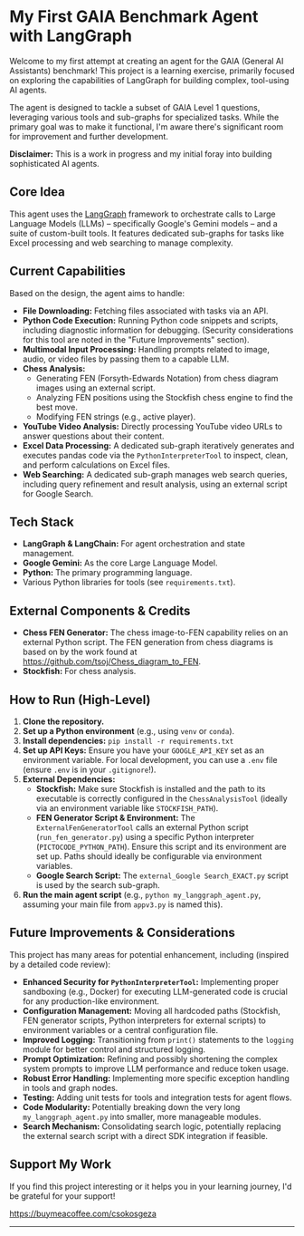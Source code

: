 # My First GAIA Benchmark Agent with LangGraph

Welcome to my first attempt at creating an agent for the GAIA (General AI Assistants) benchmark! This project is a learning exercise, primarily focused on exploring the capabilities of LangGraph for building complex, tool-using AI agents.

The agent is designed to tackle a subset of GAIA Level 1 questions, leveraging various tools and sub-graphs for specialized tasks. While the primary goal was to make it functional, I'm aware there's significant room for improvement and further development.

**Disclaimer:** This is a work in progress and my initial foray into building sophisticated AI agents.

## Core Idea

This agent uses the [LangGraph](https://github.com/langchain-ai/langgraph) framework to orchestrate calls to Large Language Models (LLMs) – specifically Google's Gemini models – and a suite of custom-built tools. It features dedicated sub-graphs for tasks like Excel processing and web searching to manage complexity.

## Current Capabilities

Based on the design, the agent aims to handle:

* **File Downloading:** Fetching files associated with tasks via an API.
* **Python Code Execution:** Running Python code snippets and scripts, including diagnostic information for debugging. (Security considerations for this tool are noted in the "Future Improvements" section).
* **Multimodal Input Processing:** Handling prompts related to image, audio, or video files by passing them to a capable LLM.
* **Chess Analysis:**
    * Generating FEN (Forsyth-Edwards Notation) from chess diagram images using an external script.
    * Analyzing FEN positions using the Stockfish chess engine to find the best move.
    * Modifying FEN strings (e.g., active player).
* **YouTube Video Analysis:** Directly processing YouTube video URLs to answer questions about their content.
* **Excel Data Processing:** A dedicated sub-graph iteratively generates and executes pandas code via the `PythonInterpreterTool` to inspect, clean, and perform calculations on Excel files.
* **Web Searching:** A dedicated sub-graph manages web search queries, including query refinement and result analysis, using an external script for Google Search.

## Tech Stack

* **LangGraph & LangChain:** For agent orchestration and state management.
* **Google Gemini:** As the core Large Language Model.
* **Python:** The primary programming language.
* Various Python libraries for tools (see `requirements.txt`).

## External Components & Credits

* **Chess FEN Generator:** The chess image-to-FEN capability relies on an external Python script. The FEN generation from chess diagrams is based on by the work found at https://github.com/tsoj/Chess_diagram_to_FEN.
* **Stockfish:** For chess analysis.

## How to Run (High-Level)

1.  **Clone the repository.**
2.  **Set up a Python environment** (e.g., using `venv` or `conda`).
3.  **Install dependencies:** `pip install -r requirements.txt`
4.  **Set up API Keys:** Ensure you have your `GOOGLE_API_KEY` set as an environment variable. For local development, you can use a `.env` file (ensure `.env` is in your `.gitignore`!).
5.  **External Dependencies:**
    * **Stockfish:** Make sure Stockfish is installed and the path to its executable is correctly configured in the `ChessAnalysisTool` (ideally via an environment variable like `STOCKFISH_PATH`).
    * **FEN Generator Script & Environment:** The `ExternalFenGeneratorTool` calls an external Python script (`run_fen_generator.py`) using a specific Python interpreter (`PICTOCODE_PYTHON_PATH`). Ensure this script and its environment are set up. Paths should ideally be configurable via environment variables.
    * **Google Search Script:** The `external_Google Search_EXACT.py` script is used by the search sub-graph.
6.  **Run the main agent script** (e.g., `python my_langgraph_agent.py`, assuming your main file from `appv3.py` is named this).

## Future Improvements & Considerations

This project has many areas for potential enhancement, including (inspired by a detailed code review):

* **Enhanced Security for `PythonInterpreterTool`:** Implementing proper sandboxing (e.g., Docker) for executing LLM-generated code is crucial for any production-like environment.
* **Configuration Management:** Moving all hardcoded paths (Stockfish, FEN generator scripts, Python interpreters for external scripts) to environment variables or a central configuration file.
* **Improved Logging:** Transitioning from `print()` statements to the `logging` module for better control and structured logging.
* **Prompt Optimization:** Refining and possibly shortening the complex system prompts to improve LLM performance and reduce token usage.
* **Robust Error Handling:** Implementing more specific exception handling in tools and graph nodes.
* **Testing:** Adding unit tests for tools and integration tests for agent flows.
* **Code Modularity:** Potentially breaking down the very long `my_langgraph_agent.py` into smaller, more manageable modules.
* **Search Mechanism:** Consolidating search logic, potentially replacing the external search script with a direct SDK integration if feasible.

## Support My Work

If you find this project interesting or it helps you in your learning journey, I'd be grateful for your support!

https://buymeacoffee.com/csokosgeza


---
